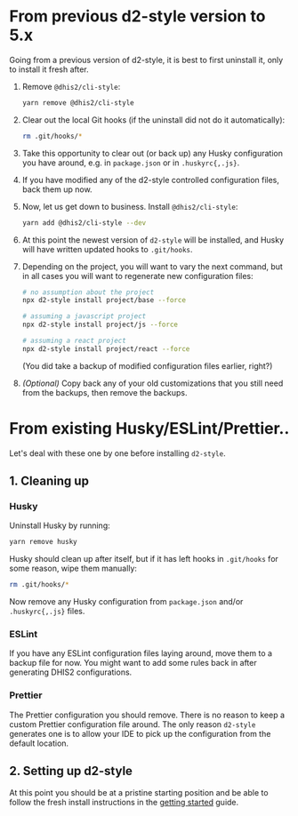 # From previous d2-style version to 5.x

Going from a previous version of d2-style, it is best to first uninstall
it, only to install it fresh after.

1.  Remove `@dhis2/cli-style`:

    ```bash
    yarn remove @dhis2/cli-style
    ```

1.  Clear out the local Git hooks (if the uninstall did not do it
    automatically):

    ```bash
    rm .git/hooks/*
    ```

1.  Take this opportunity to clear out (or back up) any Husky
    configuration you have around, e.g. in `package.json` or in
    `.huskyrc{,.js}`.

1.  If you have modified any of the d2-style controlled configuration
    files, back them up now.

1.  Now, let us get down to business. Install `@dhis2/cli-style`:

    ```bash
    yarn add @dhis2/cli-style --dev
    ```

1.  At this point the newest version of `d2-style` will be installed,
    and Husky will have written updated hooks to `.git/hooks`.

1.  Depending on the project, you will want to vary the next command,
    but in all cases you will want to regenerate new configuration files:

    ```bash
    # no assumption about the project
    npx d2-style install project/base --force

    # assuming a javascript project
    npx d2-style install project/js --force

    # assuming a react project
    npx d2-style install project/react --force
    ```

    (You did take a backup of modified configuration files earlier, right?)

1.  _(Optional)_ Copy back any of your old customizations that you still
    need from the backups, then remove the backups.

# From existing Husky/ESLint/Prettier..

Let's deal with these one by one before installing `d2-style`.

## 1. Cleaning up

### Husky

Uninstall Husky by running:

```bash
yarn remove husky
```

Husky should clean up after itself, but if it has left hooks in
`.git/hooks` for some reason, wipe them manually:

```bash
rm .git/hooks/*
```

Now remove any Husky configuration from `package.json` and/or
`.huskyrc{,.js}` files.

### ESLint

If you have any ESLint configuration files laying around, move them to a
backup file for now. You might want to add some rules back in after
generating DHIS2 configurations.

### Prettier

The Prettier configuration you should remove. There is no reason to keep
a custom Prettier configuration file around. The only reason `d2-style`
generates one is to allow your IDE to pick up the configuration from the
default location.

## 2. Setting up d2-style

At this point you should be at a pristine starting position and be able
to follow the fresh install instructions in the [getting
started](getting-started) guide.
